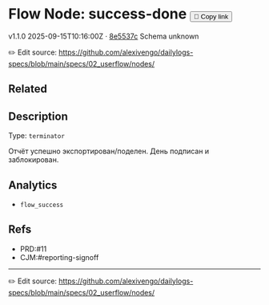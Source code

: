
# Flow Node: success-done <button class="copy-link" aria-label="Copy page link" onclick="window.spechubCopyLink && window.spechubCopyLink()">🔗 Copy link</button>

<p class="badges">
  <span class="badge version">v1.1.0</span>
  <span class="badge build">2025-09-15T10:16:00Z · <a href="https://github.com/alexivengo/dailylogs-specs/commits/main" target="_blank" rel="noopener" class="sha">8e5537c</a></span>
  <span class="badge schema unknown">Schema unknown</span>
</p>

✏️ Edit source: https://github.com/alexivengo/dailylogs-specs/blob/main/specs/02_userflow/nodes/

## Related

## Description
Type: `terminator`

Отчёт успешно экспортирован/поделен. День подписан и заблокирован.





## Analytics
- `flow_success`

## Refs
- PRD:#11
- CJM:#reporting-signoff

---
✏️ Edit source: https://github.com/alexivengo/dailylogs-specs/blob/main/specs/02_userflow/nodes/